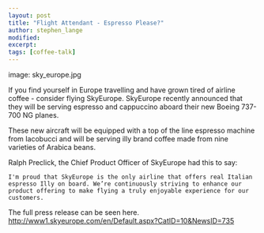 ```yaml
---
layout: post
title: "Flight Attendant - Espresso Please?"
author: stephen_lange
modified: 
excerpt: 
tags: [coffee-talk]
---
```


image: sky_europe.jpg

If you find yourself in Europe travelling and have grown tired of airline coffee - consider flying SkyEurope. SkyEurope recently announced that they will be serving espresso and cappuccino aboard their new Boeing 737-700 NG planes.

These new aircraft will be equipped with a top of the line espresso machine from Iacobucci and will be serving illy brand coffee made from nine varieties of Arabica beans.

Ralph Preclick, the Chief Product Officer of SkyEurope had this to say:

    I'm proud that SkyEurope is the only airline that offers real Italian espresso Illy on board. We’re continuously striving to enhance our product offering to make flying a truly enjoyable experience for our customers.

The full press release can be seen here. 
http://www1.skyeurope.com/en/Default.aspx?CatID=10&NewsID=735
